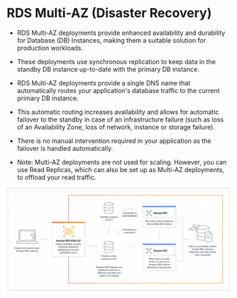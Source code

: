 # RDS Multi-AZ (Disaster Recovery)

- RDS Multi-AZ deployments provide enhanced availability and durability for Database (DB) Instances, making them a suitable solution for production workloads.

- These deployments use synchronous replication to keep data in the standby DB instance up-to-date with the primary DB instance.

- RDS Multi-AZ deployments provide a single DNS name that automatically routes your application's database traffic to the current primary DB instance.

- This automatic routing increases availability and allows for automatic failover to the standby in case of an infrastructure failure (such as loss of an Availability Zone, loss of network, instance or storage failure).

- There is no manual intervention required in your application as the failover is handled automatically.

- Note: Multi-AZ deployments are not used for scaling. However, you can use Read Replicas, which can also be set up as Multi-AZ deployments, to offload your read traffic.

![RDS Multi-AZ](../resources/images/rds/rds-multi-az.png)